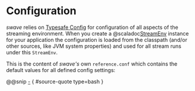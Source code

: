 Configuration
=============

*swave* relies on [Typesafe Config] for configuration of all aspects of the streaming environment.
When you create a @scaladoc[StreamEnv] instance for your application the configuration is loaded from the classpath
(and/or other sources, like JVM system properties) and used for all stream runs under this `StreamEnv`.
 
This is the content of *swave's* own `reference.conf` which contains the default values for all defined config settings:

@@snip [-]($res$/reference.conf) { #source-quote type=bash }

  [Typesafe Config]: https://github.com/typesafehub/config
  [StreamEnv]: swave.core.StreamEnv